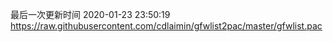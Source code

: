 最后一次更新时间 2020-01-23 23:50:19
https://raw.githubusercontent.com/cdlaimin/gfwlist2pac/master/gfwlist.pac


